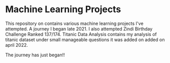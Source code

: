 # Machine Learning Projects

This repository on contains various machine learning projects I've attempted.
A journey I began late 2021.
I also attempted Zindi Birthday Challenge
Ranked 137/174.
Titanic Data Analysis contains my analysis of titanic dataset under small manageable questions
it was added on added on april 2022.






The journey has just began!!

